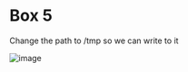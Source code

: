 
# Box 5

Change the path to /tmp so we can write to it

![image](https://user-images.githubusercontent.com/70077872/155526584-c6633586-7741-4c16-a24f-87c77d66bda5.png)
